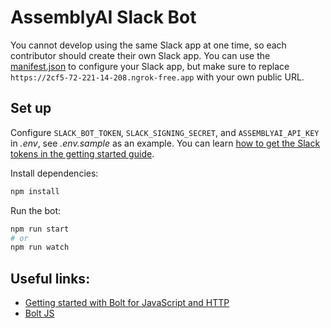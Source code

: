 # AssemblyAI Slack Bot

You cannot develop using the same Slack app at one time, so each contributor should create their own Slack app.
You can use the [manifest.json](./manifest.json) to configure your Slack app, but make sure to replace `https://2cf5-72-221-14-208.ngrok-free.app` with your own public URL.

## Set up

Configure `SLACK_BOT_TOKEN`, `SLACK_SIGNING_SECRET`, and `ASSEMBLYAI_API_KEY` in *.env*, see *.env.sample* as an example.
You can learn [how to get the Slack tokens in the getting started guide](https://tools.slack.dev/bolt-js/tutorial/getting-started-http/#tokens-and-installing-apps).

Install dependencies:
```bash
npm install
```

Run the bot:
```bash
npm run start
# or
npm run watch
```

## Useful links:
- [Getting started with Bolt for JavaScript and HTTP](https://tools.slack.dev/bolt-js/tutorial/getting-started-http/)
- [Bolt JS](https://github.com/slackapi/bolt-js)